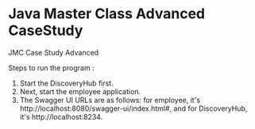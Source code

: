 # Java Master Class Advanced CaseStudy
 JMC Case Study Advanced

Steps to run the program :

1. Start the DiscoveryHub first.
2. Next, start the employee application.
3. The Swagger UI URLs are as follows: for employee, it's http://localhost:8080/swagger-ui/index.html#, and for DiscoveryHub, it's http://localhost:8234.

